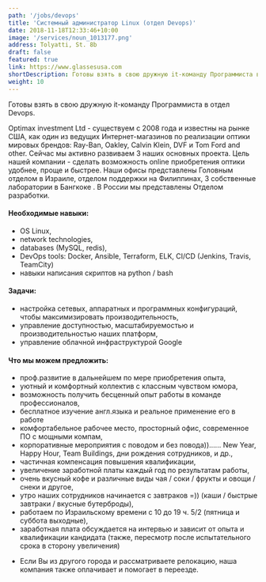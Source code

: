 ```yaml
---
path: '/jobs/devops'
title: 'Системный администратор Linux (отдел Devops)'
date: 2018-11-18T12:33:46+10:00
image: '/services/noun_1013177.png'
address: Tolyatti, St. 8b
draft: false
featured: true
link: https://www.glassesusa.com
shortDescription: Готовы взять в свою дружную it-команду Программиста в отдел Devops
weight: 10
---
```


Готовы взять в свою дружную it-команду Программиста в отдел Devops.

Optimax investment Ltd - существуем с 2008 года и известны на рынке США, как один из ведущих Интернет-магазинов по реализации оптики мировых брендов: Ray-Ban, Oakley, Calvin Klein, DVF и Tom Ford and other. Сейчас мы активно развиваем 3 наших основных проекта. Цель нашей компании - сделать возможность online приобретения оптики удобнее, проще и быстрее. Наши офисы представлены Головным отделом в Израиле, отделом поддержки на Филиппинах, 3 собственные лаборатории в Бангкоке . В России мы представлены Отделом разработки.

#### Необходимые навыки:

- OS Linux,
- network technologies,
- databases (MySQL, redis),
- DevOps tools: Docker, Ansible, Terraform, ELK, CI/CD (Jenkins, Travis, TeamCity)
- навыки написания скриптов на python / bash

#### Задачи:

- настройка сетевых, аппаратных и программных конфигураций, чтобы максимизировать производительность,
- управление доступностью, масштабируемостью и производительностью наших платформ,
- управление облачной инфраструктурой Google

#### Что мы можем предложить:

- проф.развитие в дальнейшем по мере приобретения опыта,
- уютный и комфортный коллектив с классным чувством юмора,
- возможность получить бесценный опыт работы в команде профессионалов,
- бесплатное изучение англ.языка и реальное применение его в работе
- комфортабельное рабочее место, просторный офис, современное ПО с мощными компам,
- корпоративные мероприятия с поводом и без повода))...... New Year, Happy Hour, Team Buildings, дни рождения сотрудников, и др.,
- частичная компенсация повышения квалификации,
- увеличение заработной платы каждый год по результатам работы,
- очень вкусный кофе и различные виды чая / соки / фрукты и овощи / снеки и другое,
- утро наших сотрудников начинается с завтраков =)) (каши / быстрые завтраки / вкусные бутерброды),
- работаем по Израильскому времени с 10 до 19 ч. 5/2 (пятница и суббота выходные),
- заработная плата обсуждается на интервью и зависит от опыта и квалификации кандидата (также, пересмотр после испытательного срока в сторону увеличения)

* Если Вы из другого города и рассматриваете релокацию, наша компания также оплачивает и помогает в переезде.
